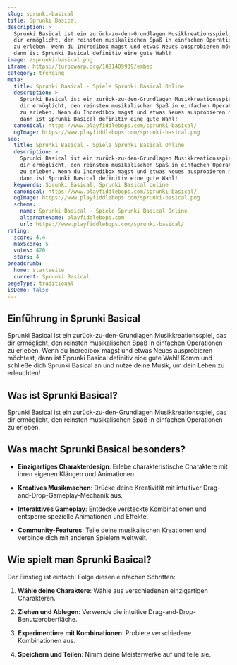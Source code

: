 ```yaml
---
slug: sprunki-basical
title: Sprunki Basical
description: >
  Sprunki Basical ist ein zurück-zu-den-Grundlagen Musikkreationsspiel, das
  dir ermöglicht, den reinsten musikalischen Spaß in einfachen Operationen
  zu erleben. Wenn du Incredibox magst und etwas Neues ausprobieren möchtest,
  dann ist Sprunki Basical definitiv eine gute Wahl!
image: /sprunki-basical.png
iframe: https://turbowarp.org/1081409939/embed
category: trending
meta:
  title: Sprunki Basical - Spiele Sprunki Basical Online
  description: >
    Sprunki Basical ist ein zurück-zu-den-Grundlagen Musikkreationsspiel, das
    dir ermöglicht, den reinsten musikalischen Spaß in einfachen Operationen
    zu erleben. Wenn du Incredibox magst und etwas Neues ausprobieren möchtest,
    dann ist Sprunki Basical definitiv eine gute Wahl!
  canonical: https://www.playfiddlebops.com/sprunki-basical/
  ogImage: https://www.playfiddlebops.com/sprunki-basical.png
seo:
  title: Sprunki Basical - Spiele Sprunki Basical Online
  description: >
    Sprunki Basical ist ein zurück-zu-den-Grundlagen Musikkreationsspiel, das
    dir ermöglicht, den reinsten musikalischen Spaß in einfachen Operationen
    zu erleben. Wenn du Incredibox magst und etwas Neues ausprobieren möchtest,
    dann ist Sprunki Basical definitiv eine gute Wahl!
  keywords: Sprunki Basical, Sprunki Basical online
  canonical: https://www.playfiddlebops.com/sprunki-basical/
  ogImage: https://www.playfiddlebops.com/sprunki-basical.png
  schema:
    name: Sprunki Basical - Spiele Sprunki Basical Online
    alternateName: playfiddlebops.com
    url: https://www.playfiddlebops.com/sprunki-basical/
rating:
  score: 4.4
  maxScore: 5
  votes: 420
  stars: 4
breadcrumb:
  home: startseite
  current: Sprunki Basical
pageType: traditional
isDemo: false
---
```


## Einführung in Sprunki Basical

Sprunki Basical ist ein zurück-zu-den-Grundlagen Musikkreationsspiel, das dir ermöglicht, den reinsten musikalischen Spaß in einfachen Operationen zu erleben. Wenn du Incredibox magst und etwas Neues ausprobieren möchtest, dann ist Sprunki Basical definitiv eine gute Wahl! Komm und schließe dich Sprunki Basical an und nutze deine Musik, um dein Leben zu erleuchten!

## Was ist Sprunki Basical?

Sprunki Basical ist ein zurück-zu-den-Grundlagen Musikkreationsspiel, das dir ermöglicht, den reinsten musikalischen Spaß in einfachen Operationen zu erleben.

## Was macht Sprunki Basical besonders?

- **Einzigartiges Charakterdesign**: Erlebe charakteristische Charaktere mit ihren eigenen Klängen und Animationen.

- **Kreatives Musikmachen**: Drücke deine Kreativität mit intuitiver Drag-and-Drop-Gameplay-Mechanik aus.

- **Interaktives Gameplay**: Entdecke versteckte Kombinationen und entsperre spezielle Animationen und Effekte.

- **Community-Features**: Teile deine musikalischen Kreationen und verbinde dich mit anderen Spielern weltweit.

## Wie spielt man Sprunki Basical?

Der Einstieg ist einfach! Folge diesen einfachen Schritten:

1. **Wähle deine Charaktere**: Wähle aus verschiedenen einzigartigen Charakteren.

1. **Ziehen und Ablegen**: Verwende die intuitive Drag-and-Drop-Benutzeroberfläche.

1. **Experimentiere mit Kombinationen**: Probiere verschiedene Kombinationen aus.

1. **Speichern und Teilen**: Nimm deine Meisterwerke auf und teile sie.